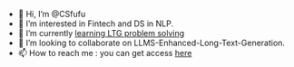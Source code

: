 - 👋 Hi, I’m @CSfufu
- 👀 I’m interested in Fintech and DS in NLP.
- 🌱 I’m currently [learning LTG problem solving](https://github.com/ai-agi/LLMs-Enhanced-Long-Text-Generation-Survey#readme_)
- 💞️ I’m looking to collaborate on LLMS-Enhanced-Long-Text-Generation.
- 📫 How to reach me : you can get access [here](https://csfufu.life/)

<!---
CSfufu/CSfufu is a ✨ special ✨ repository because its `README.md` (this file) appears on your GitHub profile.
You can click the Preview link to take a look at your changes.
--->
